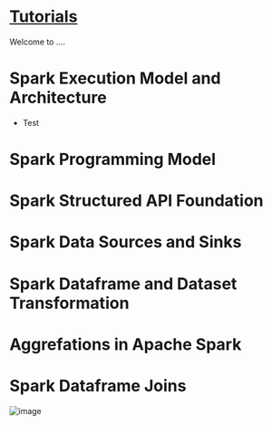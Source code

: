 # [Tutorials](https://github.com/al-de20/DateEngineeringTutorials/)
Welcome to ....

# Spark Execution Model and Architecture
* Test
# Spark Programming Model
# Spark Structured API Foundation
# Spark Data Sources and Sinks
# Spark Dataframe and Dataset Transformation
# Aggrefations in Apache Spark
# Spark Dataframe Joins
![image](https://user-images.githubusercontent.com/110751151/193691655-acd03105-1618-4bab-b9b9-0e857854994c.png)
